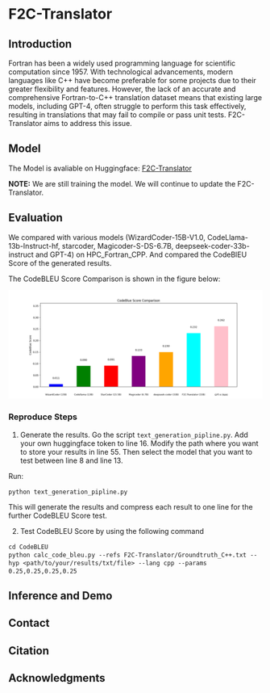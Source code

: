 # F2C-Translator

## Introduction
Fortran has been a widely used programming language for scientific computation since 1957. With technological advancements, modern languages like C++ have become preferable for some projects due to their greater flexibility and features. However, the lack of an accurate and comprehensive Fortran-to-C++ translation dataset means that existing large models, including GPT-4, often struggle to perform this task effectively, resulting in translations that may fail to compile or pass unit tests. F2C-Translator aims to address this issue.

## Model
The Model is avaliable on Huggingface: [F2C-Translator](https://huggingface.co/Bin12345/F2C-Translator)

**NOTE:** We are still training the model. We will continue to update the F2C-Translator.

## Evaluation
We compared with various models (WizardCoder-15B-V1.0, CodeLlama-13b-Instruct-hf, starcoder, Magicoder-S-DS-6.7B, deepseek-coder-33b-instruct and GPT-4) on HPC_Fortran_CPP. And compared the CodeBlEU Score of the generated results.

The CodeBLEU Score Comparison is shown in the figure below:

![Example Image](Figures/CodeBLEU_Score.png)

### Reproduce Steps
1. Generate the results. Go the script `text_generation_pipline.py`. Add your own huggingface token to line 16. Modify the path where you want to store your results in line 55. Then select the model that you want to test between line 8 and line 13.

Run:
```
python text_generation_pipline.py
```

This will generate the results and compress each result to one line for the further CodeBLEU Score test.

2. Test CodeBLEU Score by using the following command

```
cd CodeBLEU
python calc_code_bleu.py --refs F2C-Translator/Groundtruth_C++.txt --hyp <path/to/your/results/txt/file> --lang cpp --params 0.25,0.25,0.25,0.25
```



## Inference and Demo



## Contact 

## Citation

## Acknowledgments

